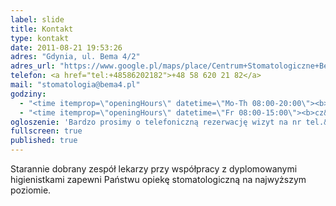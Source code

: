 ```yaml
---
label: slide
title: Kontakt
type: kontakt
date: 2011-08-21 19:53:26
adres: "Gdynia, ul. Bema 4/2"
adres_url: "https://www.google.pl/maps/place/Centrum+Stomatologiczne+Bema+4/@54.5131757,18.5409225,18z/data=!4m2!3m1!1s0x46fda731b042040b:0xef62ec1f389b1572"
telefon: <a href="tel:+48586202182">+48 58 620 21 82</a>
mail: "stomatologia@bema4.pl"
godziny:
  - "<time itemprop=\"openingHours\" datetime=\"Mo-Th 08:00-20:00\"><b>pn&ndash;śr:</b> 8:00&ndash;20:00</time>"
  - "<time itemprop=\"openingHours\" datetime=\"Fr 08:00-15:00\"><b>cz&ndash;pt:</b> 8:00&ndash;15:00</time>"
ogloszenie: 'Bardzo prosimy o telefoniczną rezerwację wizyt na nr tel.&nbsp;<a href="tel:+48586202182">58&nbsp;620&nbsp;21&nbsp;82</a> w godzinach 8:00&ndash;20:00.<br><br>Lub na numer komórkowy 500 873 239.'
fullscreen: true
published: true
---
```


Starannie dobrany zespół lekarzy przy współpracy z&nbsp;dyplomowanymi higienistkami zapewni Państwu opiekę stomatologiczną na najwyższym poziomie.
